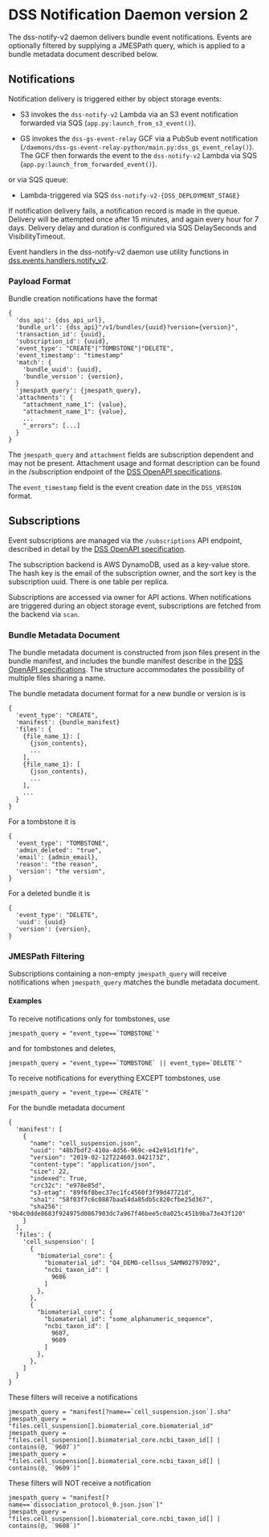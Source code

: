 # DSS Notification Daemon version 2

The dss-notify-v2 daemon delivers bundle event notifications. Events are optionally filtered by supplying a JMESPath
query, which is applied to a bundle metadata document described below.

## Notifications

Notification delivery is triggered either by object storage events:

* S3 invokes the `dss-notify-v2` Lambda via an S3 event notification forwarded via SQS (`app.py:launch_from_s3_event()`).

* GS invokes the `dss-gs-event-relay` GCF via a PubSub event notification
  (`/daemons/dss-gs-event-relay-python/main.py:dss_gs_event_relay()`). The GCF then forwards the event to the
  `dss-notify-v2` Lambda via SQS (`app.py:launch_from_forwarded_event()`).

or via SQS queue:

* Lambda-triggered via SQS `dss-notify-v2-{DSS_DEPLOYMENT_STAGE}`

If notification delivery fails, a notification record is made in the queue. Delivery will be attempted once
after 15 minutes, and again every hour for 7 days. Delivery delay and duration is configured via SQS DelaySeconds
and VisibilityTimeout.

Event handlers in the dss-notify-v2 daemon use utility functions in
[dss.events.handlers.notify_v2](../../dss/events/handlers/notify_v2.py).

### Payload Format

Bundle creation notifications have the format

```
{
  'dss_api': {dss_api_url},
  'bundle_url': {dss_api}"/v1/bundles/{uuid}?version={version}",
  'transaction_id': {uuid},
  'subscription_id': {uuid},
  'event_type': "CREATE"|"TOMBSTONE"|"DELETE",
  'event_timestamp': "timestamp"
  'match': {
    'bundle_uuid': {uuid},
    'bundle_version': {version},
  }
  'jmespath_query': {jmespath_query},
  'attachments': {
    "attachment_name_1": {value},
    "attachment_name_1": {value},
    ...
    "_errors": [...]
  }
}
```

The `jmespath_query` and `attachment` fields are subscription dependent and may not be present. Attachment
usage and format description can be found in the /subscription endpoint of the [DSS OpenAPI specifications](../../dss-api.yml).

The `event_timestamp` field is the event creation date in the `DSS_VERSION` format.

## Subscriptions

Event subscriptions are managed via the `/subscriptions` API endpoint, described in detail by the
[DSS OpenAPI specification](../../dss-api.yml).

The subscription backend is AWS DynamoDB, used as a key-value store. The hash key is the email
of the subscription owner, and the sort key is the subscription uuid. There is one table per replica.

Subscriptions are accessed via owner for API actions. When notifications are triggered during an object storage event,
subscriptions are fetched from the backend via `scan`.

### Bundle Metadata Document

The bundle metadata document is constructed from json files present in the bundle manifest, and
includes the bundle manifest describe in the [DSS OpenAPI specifications](../../dss-api.yml). The structure
accommodates the possibility of multiple files sharing a name.

The bundle metadata document format for a new bundle or version is is

```
{
  'event_type': "CREATE",
  'manifest': {bundle_manifest}
  'files': {
    {file_name_1}: [
      {json_contents},
      ...
    ],
    {file_name_1}: [
      {json_contents},
      ...
    ],
    ...
  }
}
```

For a tombstone it is
```
{
  'event_type': "TOMBSTONE",
  'admin_deleted': "true",
  'email': {admin_email},
  'reason': "the reason",
  'version': "the version",
}
```

For a deleted bundle it is
```
{
  'event_type': "DELETE",
  'uuid': {uuid}
  'version': {version},
}
```

### JMESPath Filtering

Subscriptions containing a non-empty `jmespath_query` will receive notifications when `jmespath_query` matches the
bundle metadata document.

#### Examples

To receive notifications only for tombstones, use

```
jmespath_query = "event_type==`TOMBSTONE`"
```

and for tombstones and deletes,

```
jmespath_query = "event_type==`TOMBSTONE` || event_type=`DELETE`"
```

To receive notifications for everything EXCEPT tombstones, use

```
jmespath_query = "event_type==`CREATE`"
```

For the bundle metadata document

```
{
  'manifest': [
    {
      "name": "cell_suspension.json",
      "uuid": "48b7bdf2-410a-4d56-969c-e42e91d1f1fe",
      "version": "2019-02-12T224603.042173Z",
      "content-type": "application/json",
      "size": 22,
      "indexed": True,
      "crc32c": "e978e85d",
      "s3-etag": "89f6f8bec37ec1fc4560f3f99d47721d",
      "sha1": "58f03f7c6c0887baa54da85db5c820cfbe25d367",
      "sha256": "9b4c0dde8683f924975d0867903dc7a967f46bee5c0a025c451b9ba73e43f120"
    }
  ],
  'files': {
    'cell_suspension': [
      {
        "biomaterial_core": {
          "biomaterial_id": "Q4_DEMO-cellsus_SAMN02797092",
          "ncbi_taxon_id": [
            9606
          ]
        },
      },
      {
        "biomaterial_core": {
          "biomaterial_id": "some_alphanumeric_sequence",
          "ncbi_taxon_id": [
            9607,
            9609
          ]
        },
      },
    ]
  }
}
```

These filters will receive a notifications

```
jmespath_query = "manifest[?name==`cell_suspension.json`].sha"
jmespath_query = "files.cell_suspension[].biomaterial_core.biomaterial_id"
jmespath_query = "files.cell_suspension[].biomaterial_core.ncbi_taxon_id[] | contains(@, `9607`)"
jmespath_query = "files.cell_suspension[].biomaterial_core.ncbi_taxon_id[] | contains(@, `9609`)"
```

These filters will NOT receive a notification

```
jmespath_query = "manifest[?name==`dissociation_protocol_0.json.json`]"
jmespath_query = "files.cell_suspension[].biomaterial_core.ncbi_taxon_id[] | contains(@, `9608`)"
```
